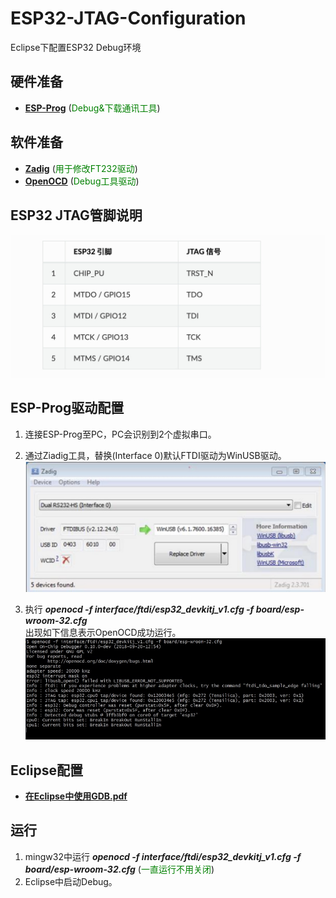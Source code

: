 # ESP32-JTAG-Configuration
Eclipse下配置ESP32 Debug环境

## 硬件准备
* [**ESP-Prog**](https://github.com/espressif/esp-iot-solution/blob/master/documents/evaluation_boards/ESP-Prog_guide_cn.md)  (<font color='green'>Debug&下载通讯工具</font>) 

## 软件准备
* [**Zadig**](https://zadig.akeo.ie/)  (<font color='green'>用于修改FT232驱动</font>)   
* [**OpenOCD**](https://github.com/espressif/openocd-esp32/releases)  (<font color='green'>Debug工具驱动</font>)   

## ESP32 JTAG管脚说明
![](./image/ESP32-JTAG.jpg)  

## ESP-Prog驱动配置  
1. 连接ESP-Prog至PC，PC会识别到2个虚拟串口。
1. 通过Ziadig工具，替换(Interface 0)默认FTDI驱动为WinUSB驱动。  
 ![](./image/Zadig.jpg)  

1. 执行 ***openocd -f interface/ftdi/esp32_devkitj_v1.cfg -f board/esp-wroom-32.cfg***  
出现如下信息表示OpenOCD成功运行。  
![](./image/OpenOCD.jpg)  

## Eclipse配置    
* [**在Eclipse中使用GDB.pdf**](./doc/在Eclipse中使用GDB.pdf) 

## 运行  
1. mingw32中运行 ***openocd -f interface/ftdi/esp32_devkitj_v1.cfg -f board/esp-wroom-32.cfg*** (<font color='green'>一直运行不用关闭</font>)
1. Eclipse中启动Debug。